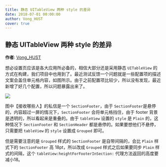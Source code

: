 ```yaml
---
title: 静态 UITableView 两种 style 的差异
date: 2018-07-01 00:00:00
author: Vong_HUST
cover: true
---
```


静态 UITableView 两种 style 的差异
--------
**作者**: [Vong_HUST](https://weibo.com/VongLo)

想必设置页应该是各大应用所必备的，相信大部分还是采用静态 `UITableView` 的方式在构建，我们项目中也用到了。最近测试反馈一个问题就是一些配置项的描述文案会盖住单元格内容，如图所示。由于之前配置项比较少，所以没有发现，最近新增了好几个配置，所以问题暴露出来了。

![](https://github.com/iOS-Tips/iOS-tech-set/blob/master/images/2018/07/7-1.png)

图中【接收哪些人】的私信是一个 `SectionFooter`，由于 `SectionFooter`是悬停的，内容超过一屏的情况下，`SectionFooter` 会将单元格挡住，由于 footer 背景是透明的，所以看起来是重叠的。由于 `tableView` 设置的 `style` 是 `Plain` 的，这种情况下 `SectionFooter` 和 `SectionHeader` 都是悬停的。如果要想他们不悬停，只需要把 `tableView` 的 `style` 设置成 `Grouped` 即可。

但是需要注意的是 `Grouped` 样式的 `SectionFooter` 是自带间隔的，会比 `Plain` 样式下的 `SectionFooter` 高 18pt，所以改成 `Grouped` 样式之后如果要同步 `Plain` 样式的间隔，这个 `tableView:heightForFooterInSection:` 代理方法返回的高度要减小18。